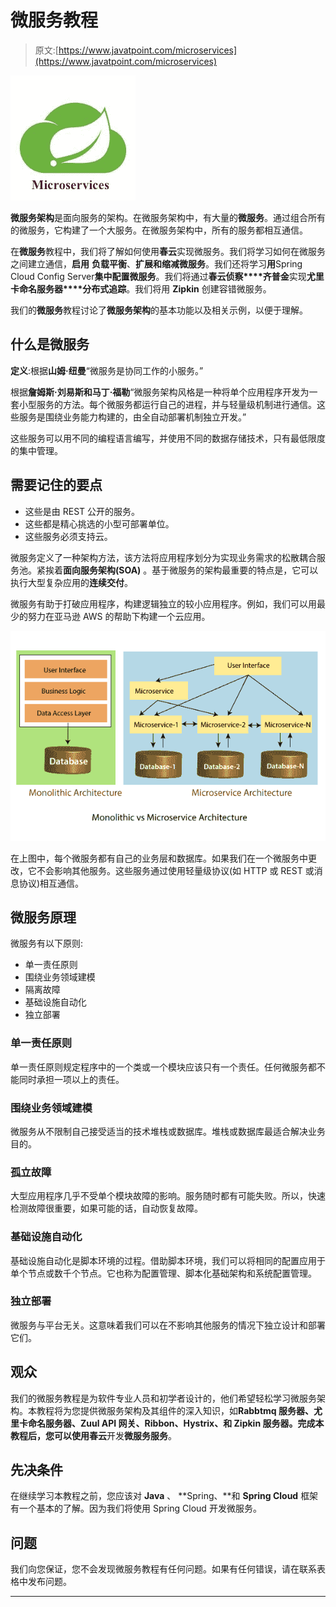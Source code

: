 # 微服务教程

> 原文:[https://www.javatpoint.com/microservices](https://www.javatpoint.com/microservices)

![Microservices Tutorial](img/cdbdc8c7f2254ed8e59259efbca7690f.png)

**微服务架构**是面向服务的架构。在微服务架构中，有大量的**微服务**。通过组合所有的微服务，它构建了一个大服务。在微服务架构中，所有的服务都相互通信。

在**微服务**教程中，我们将了解如何使用**春云**实现微服务。我们将学习如何在微服务之间建立通信，**启用** **负载平衡**、**扩展和缩减微服务**。我们还将学习**用**Spring Cloud Config Server**集中配置微服务**。我们将通过**春云侦察****齐普金**实现**尤里卡命名服务器****分布式追踪**。我们将用 **Zipkin** 创建容错微服务。

我们的**微服务**教程讨论了**微服务架构**的基本功能以及相关示例，以便于理解。

## 什么是微服务

**定义**:根据**山姆·纽曼**“微服务是协同工作的小服务。”

根据**詹姆斯·刘易斯和马丁·福勒**“微服务架构风格是一种将单个应用程序开发为一套小型服务的方法。每个微服务都运行自己的进程，并与轻量级机制进行通信。这些服务是围绕业务能力构建的，由全自动部署机制独立开发。”

这些服务可以用不同的编程语言编写，并使用不同的数据存储技术，只有最低限度的集中管理。

## 需要记住的要点

*   这些是由 REST 公开的服务。
*   这些都是精心挑选的小型可部署单位。
*   这些服务必须支持云。

微服务定义了一种架构方法，该方法将应用程序划分为实现业务需求的松散耦合服务池。紧挨着**面向服务架构(SOA)** 。基于微服务的架构最重要的特点是，它可以执行大型复杂应用的**连续交付**。

微服务有助于打破应用程序，构建逻辑独立的较小应用程序。例如，我们可以用最少的努力在亚马逊 AWS 的帮助下构建一个云应用。

![Introduction to Microservices](img/af158fee127137023661c1f05b7736e4.png)

在上图中，每个微服务都有自己的业务层和数据库。如果我们在一个微服务中更改，它不会影响其他服务。这些服务通过使用轻量级协议(如 HTTP 或 REST 或消息协议)相互通信。

## 微服务原理

微服务有以下原则:

*   单一责任原则
*   围绕业务领域建模
*   隔离故障
*   基础设施自动化
*   独立部署

### 单一责任原则

单一责任原则规定程序中的一个类或一个模块应该只有一个责任。任何微服务都不能同时承担一项以上的责任。

### 围绕业务领域建模

微服务从不限制自己接受适当的技术堆栈或数据库。堆栈或数据库最适合解决业务目的。

### 孤立故障

大型应用程序几乎不受单个模块故障的影响。服务随时都有可能失败。所以，快速检测故障很重要，如果可能的话，自动恢复故障。

### 基础设施自动化

基础设施自动化是脚本环境的过程。借助脚本环境，我们可以将相同的配置应用于单个节点或数千个节点。它也称为配置管理、脚本化基础架构和系统配置管理。

### 独立部署

微服务与平台无关。这意味着我们可以在不影响其他服务的情况下独立设计和部署它们。

## 观众

我们的微服务教程是为软件专业人员和初学者设计的，他们希望轻松学习微服务架构。本教程将为您提供微服务架构及其组件的深入知识，如**Rabbtmq 服务器、尤里卡命名服务器、Zuul API 网关、Ribbon、Hystrix、**和 **Zipkin 服务器**。完成本教程后，您可以使用**春云**开发**微服务服务**。

## 先决条件

在继续学习本教程之前，您应该对 **Java** 、 **Spring、**和 **Spring Cloud** 框架有一个基本的了解。因为我们将使用 Spring Cloud 开发微服务。

## 问题

我们向您保证，您不会发现微服务教程有任何问题。如果有任何错误，请在联系表格中发布问题。

* * *